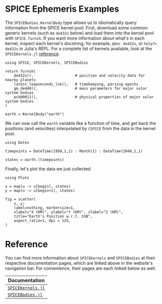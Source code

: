 # SPICE Ephemeris Examples

The `SPICEBodies.KernelBody` type allows us to idiomatically query information
from the SPICE kernel pool. First, download some common generic kernels (such as
`de432s` below) and load them into the kernel pool with `SPICE.furnsh`. If you
want more information about what's in each kernel, inspect each kernel's
docstring; for example, `@doc de432s`, or `help?> de432s` in Julia's REPL. For 
a complete list of kernels available, look at the `SPICEKernels.jl`
[reference](https://juliaastro.org/EphemerisSources.jl/lib/SPICEKernels/dev/reference/#SPICEKernels.SPICEKernels).

```@repl quickstart
using SPICE, SPICEKernels, SPICEBodies

return furnsh(
    de432s(),                   # position and velocity data for nearby planets
    latest_leapseconds_lsk(),   # timekeeping, parsing epochs
    gm_de440(),                 # mass parameters for major solar system bodies
    pck00011(),                 # physical properties of major solar system bodies
)

earth = KernelBody("earth")
```

We can now call the `earth` variable like a function of time, and get back the
positions (and velocities) interpolated by `CSPICE` from the data in the kernel
pool.

```@repl quickstart
using Dates

timepoints = DateTime(1950,1,1) : Month(1) : DateTime(2049,1,1)

states = earth.(timepoints)
```

Finally, let's plot the data we just collected.

```@repl quickstart
using Plots

x = map(u -> u[begin], states)
y = map(u -> u[begin+1], states)

fig = scatter(
    x, y;
    label=nothing, markersize=1,
    xlabel="X (KM)", ylabel="Y (KM)", zlabel="Z (KM)",
    title="Earth's Position w.r.t. SSB",
    aspect_ratio=1, dpi = 125,
)
```

# Reference

You can find more information about `SPICEKernels` and `SPICEBodies` at 
their respective documentation pages, which are linked above in the website's 
navigation bar. For convenience, their pages are each linked below as well. 

| Documentation |
|---|
| [`SPICEKernels.jl`](https://juliaastro.org/EphemerisSources.jl/lib/SPICEKernels/stable) |
| [`SPICEBodies.jl`](https://juliaastro.org/EphemerisSources.jl/lib/SPICEBodies/stable) |

